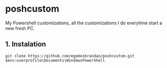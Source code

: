 # poshcustom

My Powershell customizations, all the customizations I do everytime start a new fresh PC.

## 1. Instalation

``` 
git clone https://github.com/egomesbrandao/poshcustom.git $env:userprofile\Documents\WindowsPowerShell
```
